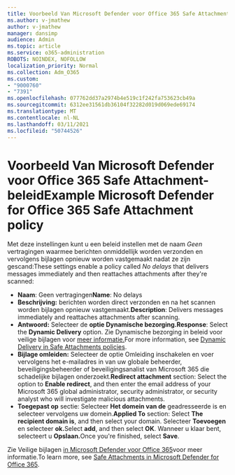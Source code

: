 ```yaml
---
title: Voorbeeld Van Microsoft Defender voor Office 365 Safe Attachment-beleid
ms.author: v-jmathew
author: v-jmathew
manager: dansimp
audience: Admin
ms.topic: article
ms.service: o365-administration
ROBOTS: NOINDEX, NOFOLLOW
localization_priority: Normal
ms.collection: Adm_O365
ms.custom:
- "9000760"
- "7391"
ms.openlocfilehash: 077762dd37a2974b4e519c1f242fa753623cb49a
ms.sourcegitcommit: 6312ee31561db36104f32282d019d069ede69174
ms.translationtype: MT
ms.contentlocale: nl-NL
ms.lasthandoff: 03/11/2021
ms.locfileid: "50744526"
---
```

# <a name="example-microsoft-defender-for-office-365-safe-attachment-policy"></a><span data-ttu-id="b78b6-102">Voorbeeld Van Microsoft Defender voor Office 365 Safe Attachment-beleid</span><span class="sxs-lookup"><span data-stu-id="b78b6-102">Example Microsoft Defender for Office 365 Safe Attachment policy</span></span>

<span data-ttu-id="b78b6-103">Met deze instellingen kunt u een beleid instellen met de naam *Geen* vertragingen waarmee berichten onmiddellijk worden verzonden en vervolgens bijlagen opnieuw worden vastgemaakt nadat ze zijn gescand:</span><span class="sxs-lookup"><span data-stu-id="b78b6-103">These settings enable a policy called *No delays* that delivers messages immediately and then reattaches attachments after they're scanned:</span></span>

- <span data-ttu-id="b78b6-104">**Naam**: Geen vertragingen</span><span class="sxs-lookup"><span data-stu-id="b78b6-104">**Name**: No delays</span></span>
- <span data-ttu-id="b78b6-105">**Beschrijving:** berichten worden direct verzonden en na het scannen worden bijlagen opnieuw vastgemaakt.</span><span class="sxs-lookup"><span data-stu-id="b78b6-105">**Description**: Delivers messages immediately and reattaches attachments after scanning.</span></span>
- <span data-ttu-id="b78b6-106">**Antwoord:** Selecteer de **optie Dynamische bezorging.**</span><span class="sxs-lookup"><span data-stu-id="b78b6-106">**Response**: Select the **Dynamic Delivery** option.</span></span> <span data-ttu-id="b78b6-107">Zie Dynamische bezorging in beleid voor veilige bijlagen voor [meer informatie.](https://go.microsoft.com/fwlink/?linkid=2092328)</span><span class="sxs-lookup"><span data-stu-id="b78b6-107">For more information, see [Dynamic Delivery in Safe Attachments policies](https://go.microsoft.com/fwlink/?linkid=2092328).</span></span>
- <span data-ttu-id="b78b6-108">**Bijlage omleiden:** Selecteer de optie Omleiding inschakelen en voer vervolgens het e-mailadres in van uw globale beheerder, beveiligingsbeheerder of beveiligingsanalist van Microsoft 365 die schadelijke bijlagen onderzoekt.</span><span class="sxs-lookup"><span data-stu-id="b78b6-108">**Redirect attachment** section: Select the option to **Enable redirect**, and then enter the email address of your Microsoft 365 global administrator, security administrator, or security analyst who will investigate malicious attachments.</span></span>
- <span data-ttu-id="b78b6-109">**Toegepast op** sectie: Selecteer **Het domein van de** geadresseerde is en selecteer vervolgens uw domein.</span><span class="sxs-lookup"><span data-stu-id="b78b6-109">**Applied To** section: Select **The recipient domain is**, and then select your domain.</span></span> <span data-ttu-id="b78b6-110">Selecteer **Toevoegen** en selecteer **ok.**</span><span class="sxs-lookup"><span data-stu-id="b78b6-110">Select **add**, and then select **OK**.</span></span> <span data-ttu-id="b78b6-111">Wanneer u klaar bent, selecteert u **Opslaan.**</span><span class="sxs-lookup"><span data-stu-id="b78b6-111">Once you're finished, select **Save**.</span></span>

<span data-ttu-id="b78b6-112">Zie Veilige bijlagen [in Microsoft Defender voor Office 365](https://go.microsoft.com/fwlink/?linkid=2092213)voor meer informatie.</span><span class="sxs-lookup"><span data-stu-id="b78b6-112">To learn more, see [Safe Attachments in Microsoft Defender for Office 365](https://go.microsoft.com/fwlink/?linkid=2092213).</span></span>
